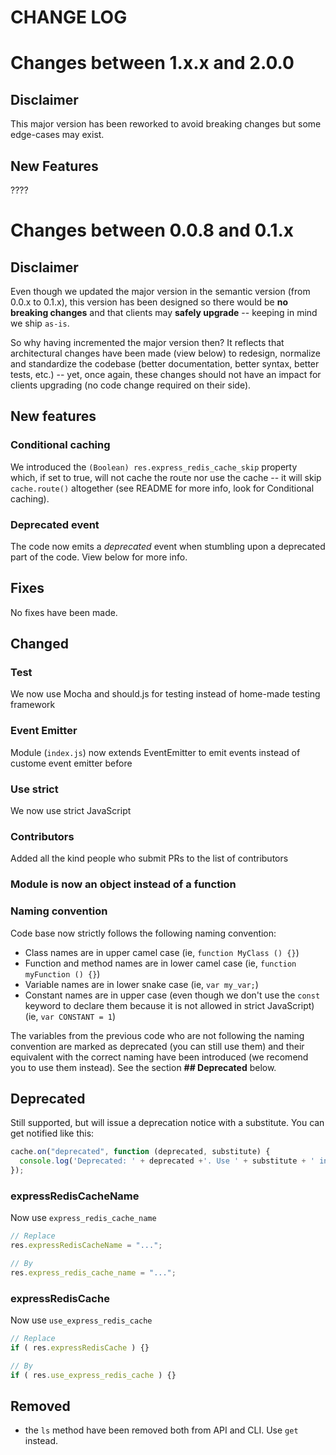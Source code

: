 CHANGE LOG
==========

# Changes between 1.x.x and 2.0.0

## Disclaimer

This major version has been reworked to avoid breaking changes but some edge-cases may exist.

## New Features

????

# Changes between 0.0.8 and 0.1.x

## Disclaimer

Even though we updated the major version in the semantic version (from 0.0.x to 0.1.x), this version has been designed so there would be **no breaking changes** and that clients may **safely upgrade** -- keeping in mind we ship `as-is`.

So why having incremented the major version then? It reflects that architectural changes have been made (view below) to redesign, normalize and standardize the codebase (better documentation, better syntax, better tests, etc.) -- yet, once again, these changes should not have an impact for clients upgrading (no code change required on their side).

## New features

### Conditional caching

We introduced the `(Boolean) res.express_redis_cache_skip` property which, if set to true, will not cache the route nor use the cache -- it will skip `cache.route()` altogether (see README for more info, look for Conditional caching).

### Deprecated event

The code now emits a *deprecated* event when stumbling upon a deprecated part of the code. View below for more info.

## Fixes

No fixes have been made.

## Changed

### Test

We now use Mocha and should.js for testing instead of home-made testing framework

### Event Emitter

Module (`index.js`) now extends EventEmitter to emit events instead of custome event emitter before

### Use strict

We now use strict JavaScript

### Contributors

Added all the kind people who submit PRs to the list of contributors

### Module is now an object instead of a function

### Naming convention

Code base now strictly follows the following naming convention:

- Class names are in upper camel case (ie, `function MyClass () {}`)
- Function and method names are in lower camel case (ie, `function myFunction () {}`)
- Variable names are in lower snake case (ie, `var my_var;`)
- Constant names are in upper case (even though we don't use the `const` keyword to declare them because it is not allowed in strict JavaScript) (ie, `var CONSTANT = 1`)

The variables from the previous code who are not following the naming convention are marked as deprecated (you can still use them) and their equivalent with the correct naming have been introduced (we recomend you to use them instead). See the section **## Deprecated** below.

## Deprecated

Still supported, but will issue a deprecation notice with a substitute. You can get notified like this:

```js
cache.on("deprecated", function (deprecated, substitute) {
  console.log('Deprecated: ' + deprecated +'. Use ' + substitute + ' instead');
});
```

### expressRedisCacheName

Now use `express_redis_cache_name`

```js
// Replace
res.expressRedisCacheName = "...";

// By
res.express_redis_cache_name = "...";
```

### expressRedisCache

Now use `use_express_redis_cache`

```js
// Replace
if ( res.expressRedisCache ) {}

// By
if ( res.use_express_redis_cache ) {}
```

## Removed

- the `ls` method have been removed both from API and CLI. Use `get` instead.

